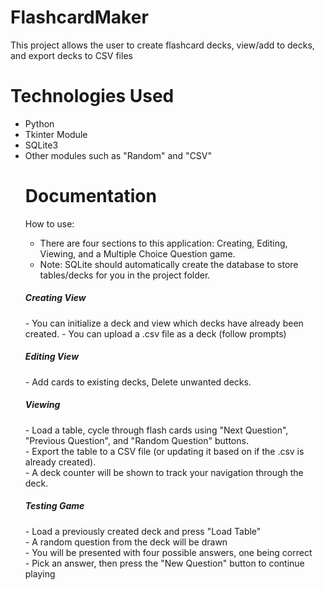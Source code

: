 # FlashcardMaker
This project allows the user to create flashcard decks, view/add to decks, and export decks to CSV files

<h1> Technologies Used </h1>
<ul>
  <li> Python </li>
  <li> Tkinter Module </li>
  <li> SQLite3 </li>
  <li> Other modules such as "Random" and "CSV" </li>
  
<h1> Documentation </h1>
  
  How to use:
  - There are four sections to this application: Creating, Editing, Viewing, and a Multiple Choice Question game. <br>
  - Note: SQLite should automatically create the database to store tables/decks for you in the project folder.
  
<h5> Creating View </h5>
  - You can initialize a deck and view which decks have already been created.
  - You can upload a .csv file as a deck (follow prompts)
  
<h5>Editing View </h5>
  - Add cards to existing decks, Delete unwanted decks.
  
<h5> Viewing </h5> 
  - Load a table, cycle through flash cards using "Next Question", "Previous Question", and "Random Question" buttons. <br>
  - Export the table to a CSV file (or updating it based on if the .csv is already created). <br>
  - A deck counter will be shown to track your navigation through the deck. <br>
  
<h5> Testing Game </h5>
  - Load a previously created deck and press "Load Table" <br>
  - A random question from the deck will be drawn <br>
  - You will be presented with four possible answers, one being correct <br>
  - Pick an answer, then press the "New Question" button to continue playing

